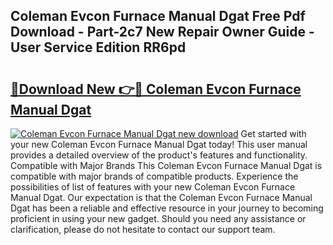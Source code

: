 ## Coleman Evcon Furnace Manual Dgat Free Pdf Download - Part-2c7 New Repair Owner Guide - User Service Edition RR6pd

# <h2><a href="http://bc73198.oget.top/?id=Coleman+Evcon+Furnace+Manual+Dgat">🔗Download New 👉🔴 Coleman Evcon Furnace Manual Dgat</a></h2>

[![Coleman Evcon Furnace Manual Dgat new download](https://i.imgur.com/5g1atiW.png)](http://bc73198.oget.top/?id=Coleman+Evcon+Furnace+Manual+Dgat)
Get started with your new Coleman Evcon Furnace Manual Dgat today! This user manual provides a detailed overview of the product's features and functionality. Compatible with Major Brands This Coleman Evcon Furnace Manual Dgat is compatible with major brands of compatible products. Experience the possibilities of list of features with your new Coleman Evcon Furnace Manual Dgat. Our expectation is that the Coleman Evcon Furnace Manual Dgat has been a reliable and effective resource in your journey to becoming proficient in using your new gadget. Should you need any assistance or clarification, please do not hesitate to contact our support team.
